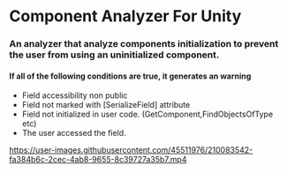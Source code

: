 # Component Analyzer For Unity


### An analyzer that analyze components initialization to prevent the user from using an uninitialized component.


#### If all of the following conditions are true, it generates an warning
* Field accessibility non public
* Field not marked with [SerializeField] attribute
* Field not initialized in user code. (GetComponent<T>,FindObjectsOfType<T> etc)
* The user accessed the field.







https://user-images.githubusercontent.com/45511976/210083542-fa384b6c-2cec-4ab8-9655-8c39727a35b7.mp4

